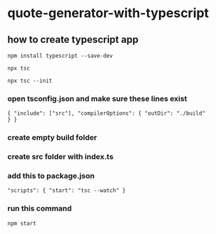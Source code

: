 # quote-generator-with-typescript


## how to create typescript app
<code>npm install typescript --save-dev</code>

<code>npx tsc</code>

<code>npx tsc --init</code>

### open tsconfig.json and make sure these lines exist
<code>{
    "include": ["src"],
    "compilerOptions": {
        "outDir": "./build"
    }
}</code>

### create empty build folder

### create src folder with index.ts

### add this to package.json
<code>"scripts": {
    "start": "tsc --watch"
}</code>

### run this command
<code>npm start</code>